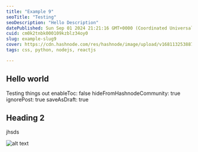 ```yaml
---
title: "Example 9"
seoTitle: "Testing"
seoDescription: "Hello Description"
datePublished: Sun Sep 01 2024 21:21:16 GMT+0000 (Coordinated Universal Time)
cuid: cm0k2tnbk000109kzblz34oy0
slug: example-slug9
cover: https://cdn.hashnode.com/res/hashnode/image/upload/v1681132538878/itnaYF1h-.png
tags: css, python, nodejs, reactjs

---
```



## Hello world

Testing things out
enableToc: false
hideFromHashnodeCommunity: true
ignorePost: true
saveAsDraft: true

## Heading 2

jhsds

![alt text](./img.png)
